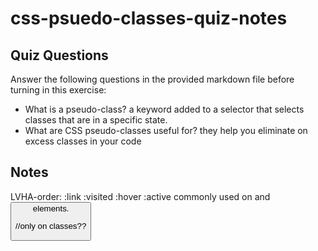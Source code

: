 # css-psuedo-classes-quiz-notes

## Quiz Questions

Answer the following questions in the provided markdown file before turning in this exercise:

- What is a pseudo-class?
  a keyword added to a selector that selects classes that are in a specific state.
- What are CSS pseudo-classes useful for?
  they help you eliminate on excess classes in your code

## Notes

LVHA-order:
:link
:visited
:hover
:active commonly used on <a> and <button> elements.

//only on classes??
